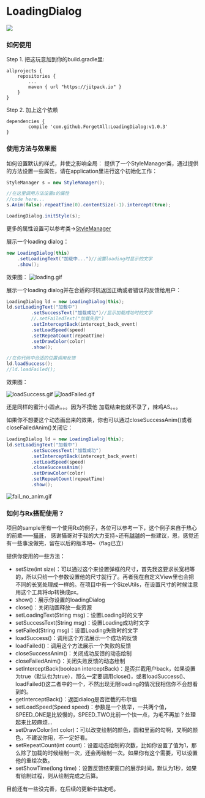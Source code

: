 # LoadingDialog

[![](https://jitpack.io/v/ForgetAll/LoadingDialog.svg)](https://jitpack.io/#ForgetAll/LoadingDialog)

### 如何使用
Step 1. 把这玩意加到你的build.gradle里:

	allprojects {
		repositories {
			...
			maven { url "https://jitpack.io" }
		}
	}
Step 2. 加上这个依赖

	dependencies {
	        compile 'com.github.ForgetAll:LoadingDialog:v1.0.3'
	}



### 使用方法与效果图
如何设置默认的样式，并使之影响全局：
提供了一个StyleManager类，通过提供的方法设置一些属性，请在application里进行这个初始化工作：
```java
StyleManager s = new StyleManager();

//在这里调用方法设置s的属性
//code here...
s.Anim(false).repeatTime(0).contentSize(-1).intercept(true);

LoadingDialog.initStyle(s);
```
更多的属性设置可以参考类->[StyleManager](https://github.com/ForgetAll/LoadingDialog/blob/master/LoadingDialog/src/main/java/com/xiasuhuei321/loadingdialog/manager/StyleManager.java)


展示一个loading dialog：
```java
new LoadingDialog(this)
    .setLoadingText("加载中...")//设置loading时显示的文字
	.show();
```
效果图：
![loading.gif](http://upload-images.jianshu.io/upload_images/1976147-6ec5b30b9fd59023.gif?imageMogr2/auto-orient/strip)

展示一个loading dialog并在合适的时机返回正确或者错误的反馈给用户：
```java
LoadingDialog ld = new LoadingDialog(this);
ld.setLoadingText("加载中")
         .setSuccessText("加载成功")//显示加载成功时的文字
         //.setFailedText("加载失败")
         .setInterceptBack(intercept_back_event)
         .setLoadSpeed(speed)
         .setRepeatCount(repeatTime)
         .setDrawColor(color)
         .show();

//在你代码中合适的位置调用反馈
ld.loadSuccess();
//ld.loadFailed();
```
效果图：

![loadSuccess.gif](https://github.com/ForgetAll/LoadingDialog/blob/master/screen/loadSuccess.gif)
![loadFailed.gif](https://github.com/ForgetAll/LoadingDialog/blob/master/screen/loadFailed.gif)

还是同样的蜜汁小圆点。。。因为不摸他 加载结束他就不录了，辣鸡AS。。。

如果你不想要这个动态画出来的效果，你也可以通过closeSuccessAnim()或者closeFailedAnim()关闭它：
```java
LoadingDialog ld = new LoadingDialog(this);
ld.setLoadingText("加载中")
         .setSuccessText("加载成功")
         .setInterceptBack(intercept_back_event)
         .setLoadSpeed(speed)
         .closeSuccessAnim()
         .setDrawColor(color)
         .setRepeatCount(repeatTime)
         .show();
```
![fail_no_anim.gif](https://github.com/ForgetAll/LoadingDialog/blob/master/screen/fail_no_anim.gif)

### 如何与Rx搭配使用？
项目的sample里有一个使用Rx的例子，各位可以参考一下，这个例子来自于热心的前辈——[猫哥](http://blog.csdn.net/neverwoods/article/category/6368309)， 感谢猫哥对于我的大力支持~还有[越越](http://www.jianshu.com/users/8c4757fd3c5e/latest_articles)的一些建议，恩，感觉还有一些事没做完，留在以后的版本吧~（flag已立）

提供你使用的一些方法：
* setSize(int size)：可以通过这个来设置弹框的尺寸，首先我这要求长宽相等的，所以只给一个参数设置他的尺寸就行了。再者我在自定义View里也会把不同的长宽处理成一样的。在项目中有一个SizeUtils，在设置尺寸的时候注意用这个工具将dp转换成px。
* show()：展示你设置的loadingDialog
* close()：关闭动画释放一些资源
* setLoadingText(String msg)：设置Loading时的文字
* setSuccessText(String msg)：设置Loading成功时文字
* setFailed(String msg)：设置Loading失败时的文字
* loadSuccess()：调用这个方法展示一个成功的反馈
* loadFailed()：调用这个方法展示一个失败的反馈
* closeSuccessAnim()：关闭成功反馈的动态绘制
* closeFailedAnim()：关闭失败反馈的动态绘制
* setInterceptBack(boolean interceptBack)：是否拦截用户back，如果设置为true（默认也为true），那么一定要调用close()，或者loadSuccess()、loadFailed()这二者中的一个，不然出现无限loading的情况我相信你不会想看到的。
* getInterceptBack()：返回dialog是否拦截的布尔值
* setLoadSpeed(Speed speed)：参数是一个枚举，一共两个值，SPEED_ONE是比较慢的，SPEED_TWO比前一个快一点，为毛不再加？处理起来比较麻烦...
* setDrawColor(int color)：可以改变绘制的颜色，圆和里面的勾啊，叉啊的颜色，不建议你用，不一定好看。
* setRepeatCount(int count)：设置动态绘制的次数，比如你设置了值为1，那么除了加载的时候绘制一次，还会再绘制一次。如果你有这个需要，可以设置他的重绘次数。
* setShowTime(long time)：设置反馈结果窗口的展示时间，默认为1秒，如果有绘制过程，则从绘制完成之后算。

目前还有一些没完善，在后续的更新中搞定吧。

